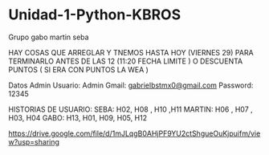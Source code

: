 # Unidad-1-Python-KBROS
Grupo gabo martin  seba

HAY COSAS QUE ARREGLAR Y TNEMOS HASTA HOY (VIERNES 29) PARA TERMINARLO ANTES DE LAS 12 (11:20 FECHA LIMITE ) O DESCUENTA PUNTOS ( SI ERA CON PUNTOS LA WEA )

Datos Admin
Usuario: Admin
Gmail: gabrielbstmx0@gmail.com 
Password: 12345

HISTORIAS DE USUARIO:
SEBA: H02, H08 , H10 ,H11
MARTIN: H06 , H07 , H03, H04
GABO: H13, H01, H09, H05, H12

https://drive.google.com/file/d/1mJLqgB0AHjPF9YU2ctShgueOuKjpuifm/view?usp=sharing
